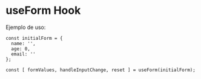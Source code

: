 # useForm Hook

Ejemplo de uso:
```
const initialForm = {
  name: '',
  age: 0,
  email: ''
};

const [ formValues, handleInputChange, reset ] = useForm(initialForm);
```